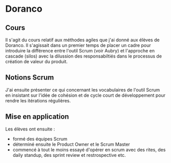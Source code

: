 # Doranco 

## Cours

Il s'agit du cours relatif aux méthodes agiles que j'ai donné aux élèves de Doranco. Il s'agissait dans un premier temps de placer un cadre pour introduire la différence entre l'outil Scrum (voir Aubry) et l'approche en cascade (silos) avec la dilussion des responsabiltiés dans le processus de création de valeur du produit.

## Notions Scrum

J'ai ensuite présenter ce qui concernant les vocabulaires de l'outil Scrum en insistant sur l'idée de cohésion et de cycle court de développement pour rendre les itérations régulières.

## Mise en application

Les élèves ont ensuite :

* formé des équipes Scrum
* déterminé ensuite le Product Owner et le Scrum Master
* commencé à tout le moins essayé d'opérer en scrum avec des rites, des daily standup, des sprint review et restrospective etc.

